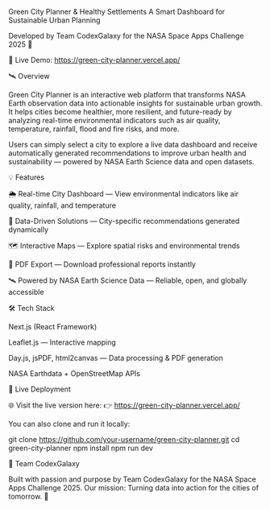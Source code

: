 Green City Planner & Healthy Settlements
A Smart Dashboard for Sustainable Urban Planning

Developed by Team CodexGalaxy for the NASA Space Apps Challenge 2025 🚀

🔗 Live Demo: https://green-city-planner.vercel.app/

🛰️ Overview

Green City Planner is an interactive web platform that transforms NASA Earth observation data into actionable insights for sustainable urban growth.
It helps cities become healthier, more resilient, and future-ready by analyzing real-time environmental indicators such as air quality, temperature, rainfall, flood and fire risks, and more.

Users can simply select a city to explore a live data dashboard and receive automatically generated recommendations to improve urban health and sustainability — powered by NASA Earth Science data and open datasets.


💡 Features

🌦 Real-time City Dashboard — View environmental indicators like air quality, rainfall, and temperature

🧭 Data-Driven Solutions — City-specific recommendations generated dynamically

🗺 Interactive Maps — Explore spatial risks and environmental trends

🧾 PDF Export — Download professional reports instantly

🛰 Powered by NASA Earth Science Data — Reliable, open, and globally accessible

🛠️ Tech Stack

Next.js (React Framework)

Leaflet.js — Interactive mapping

Day.js, jsPDF, html2canvas — Data processing & PDF generation

NASA Earthdata + OpenStreetMap APIs


🚀 Live Deployment

🌐 Visit the live version here:
👉 https://green-city-planner.vercel.app/

You can also clone and run it locally:

git clone https://github.com/your-username/green-city-planner.git
cd green-city-planner
npm install
npm run dev


🤝 Team CodexGalaxy

Built with passion and purpose by Team CodexGalaxy for the NASA Space Apps Challenge 2025.
Our mission: Turning data into action for the cities of tomorrow. 🌱
